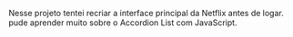 Nesse projeto tentei recriar a interface principal da Netflix antes de logar.
pude aprender muito sobre o Accordion List com JavaScript.
